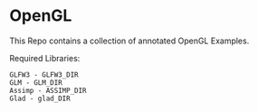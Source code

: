 # OpenGL
This Repo contains a collection of annotated OpenGL Examples.

Required Libraries:

    GLFW3 - GLFW3_DIR
    GLM - GLM_DIR
    Assimp - ASSIMP_DIR
    Glad - glad_DIR
